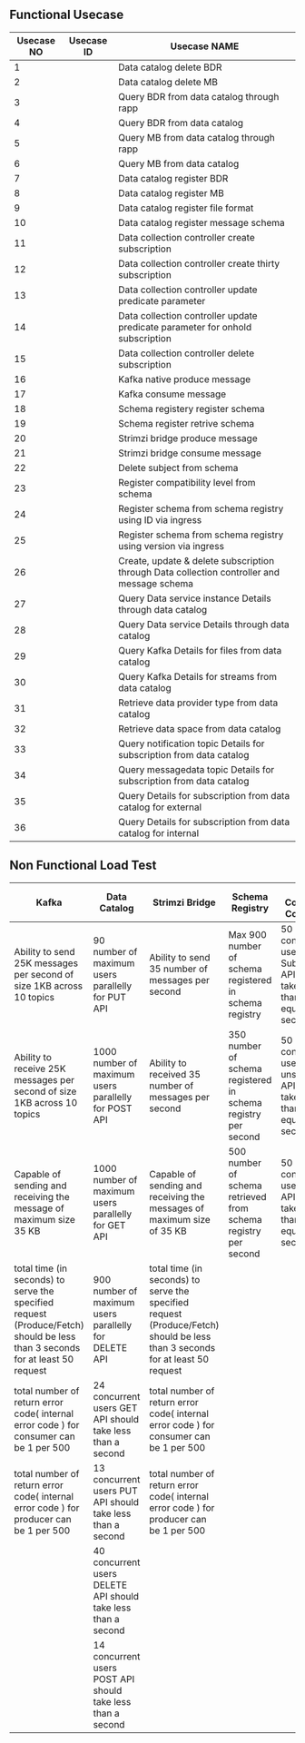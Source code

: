 ## Functional Usecase


| Usecase NO   | Usecase ID   | Usecase NAME                                                                     |
|--------------|--------------|----------------------------------------------------------------------------------|
| 1            |              | Data catalog delete BDR                                                          | 
| 2            |              | Data catalog delete MB                                                           |
| 3            |              | Query BDR from data catalog through rapp                                         | 
| 4            |              | Query BDR from data catalog                                                      |
| 5            |              | Query MB from data catalog through rapp                                          | 
| 6            |              | Query MB from data catalog                                                       |
| 7            |              | Data catalog register BDR                                                        | 
| 8            |              | Data catalog register MB                                                         |
| 9            |              | Data catalog register file format                                                | 
| 10           |              | Data catalog register message schema                                             |
| 11           |              | Data  collection controller create subscription                                  | 
| 12           |              | Data collection controller create thirty subscription                            |
| 13           |              | Data collection controller update predicate parameter                            | 
| 14           |              | Data collection controller update predicate parameter for onhold subscription    |
| 15           |              | Data collection controller delete subscription                                   | 
| 16           |              | Kafka native produce message                                                     |
| 17           |              | Kafka consume message                                                            | 
| 18           |              | Schema registery register schema                                                 |
| 19           |              | Schema register retrive schema                                                   | 
| 20           |              | Strimzi bridge produce message                                                   |
| 21           |              | Strimzi bridge consume message                                                   |
| 22           |              |  Delete subject from schema                                                      |
| 23           |              |  Register compatibility level from schema                                        |
| 24           |              |  Register schema from schema registry using ID via ingress                       |
| 25           |              |  Register schema from schema registry using version via ingress                  |
| 26           |              | Create, update & delete subscription through Data collection controller and message schema  |
| 27           |              |  Query Data service instance Details through data catalog                         |
| 28           |              |  Query Data service  Details through data catalog                                 |
| 29           |              |  Query Kafka Details for files from data catalog                                  |
| 30           |              |  Query Kafka Details for streams from data catalog                                |
| 31           |              |  Retrieve data provider type from data  catalog                                   |
| 32           |              |  Retrieve data space from data  catalog                                           |
| 33           |              |  Query notification topic Details for subscription from data catalog              |
| 34           |              |  Query messagedata topic Details for subscription from data catalog               |
| 35           |              | Query  Details for subscription from data catalog for external                    |
| 36           |              | Query  Details for subscription from data catalog for internal                    |

## Non Functional Load Test

| Kafka  | Data Catalog  | Strimzi Bridge |  Schema Registry | Data Collection Controller |
|--------|---------------|----------------|------------------|----------------------------|
| Ability to send 25K messages per second of size 1KB across 10 topics | 90 number of maximum users parallelly for PUT API | Ability to send 35 number of messages per second | Max 900 number of schema registered in schema registry |50 concurrent users Subscribe API should take less than or equal to 10 seconds  |
| Ability to receive 25K messages per second of size 1KB across 10 topics| 1000 number of maximum users parallelly for POST API | Ability to received 35 number of messages per second | 350 number of schema registered in schema registry per second | 50 concurrent users, unsubscribe API should take less than or equal to one second |
| Capable of sending and receiving the message of maximum size 35 KB | 1000 number of maximum users parallelly for GET API | Capable of sending and receiving the messages of maximum size of 35 KB | 500 number of schema retrieved from schema registry per second | 50 concurrent users patch API should take less than or equal 10 seconds |
| total time (in seconds) to serve the specified request (Produce/Fetch) should be less than 3 seconds for at least 50 request | 900 number of maximum users parallelly for DELETE API | total time (in seconds) to serve the specified request (Produce/Fetch) should be less than 3 seconds for at least 50 request |  |   |
| total number of return error code( internal error code ) for consumer can be 1 per 500 | 24 concurrent users GET API should take less than a second | total number of return error code( internal error code ) for consumer can be 1 per 500 |  |   |
| total number of return error code( internal error code ) for producer can be 1 per 500 | 13 concurrent users PUT API should take less than a second | total number of return error code( internal error code ) for producer can be 1 per 500 |  |  |
|   | 40 concurrent users DELETE API should take less than a second |   |   |   |
|   | 14 concurrent users POST API should take less than a second   |   |   |   |









